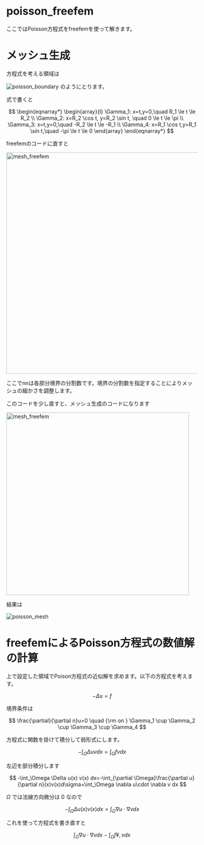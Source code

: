 # poisson_freefem

ここではPoisson方程式をfreefemを使って解きます。

# メッシュ生成

方程式を考える領域は

![poisson_boundary](https://user-images.githubusercontent.com/1296728/222933369-2fc3b7a6-62c3-474f-97f4-89d783ac4d40.png)
のようにとります。

式で書くと

$$
\begin{eqnarray*}
\begin{array}{l}
\Gamma_1: x=t,y=0,\quad R_1 \le t \le R_2 \\
\Gamma_2: x=R_2 \cos t, y=R_2 \sin t, \quad 0 \le t \le \pi \\
\Gamma_3: x=t,y=0,\quad -R_2 \le t \le -R_1 \\
\Gamma_4: x=R_1 \cos t,y=R_1 \sin t,\quad -\pi \le t \le 0
\end{array}
\end{eqnarray*}
$$

freefemのコードに直すと

<img width="583" alt="mesh_freefem" src="https://user-images.githubusercontent.com/1296728/222933424-e811270d-1d0d-4c02-a780-f883d43c41d1.png">

ここでnnは各部分境界の分割数です。境界の分割数を指定することによりメッシュの細かさを調整します。

このコードを少し直すと、メッシュ生成のコードになります

<img width="481" alt="mesh_freefem" src="https://user-images.githubusercontent.com/1296728/222933468-e03bf551-a070-4c9b-b558-defaefe93f86.png">

結果は

![poisson_mesh](https://user-images.githubusercontent.com/1296728/222933531-0d1f2ea1-4e5f-436c-aac8-8e025c19a44e.png)

# freefemによるPoisson方程式の数値解の計算

上で設定した領域でPoison方程式の近似解を求めます。以下の方程式を考えます。

$$
-\Delta u = f
$$

境界条件は

$$
\frac{\partial}{\partial n}u=0 \quad {\rm on }  \Gamma_1 \cup \Gamma_2 \cup \Gamma_3 \cup \Gamma_4
$$

方程式に関数を掛けて積分して弱形式にします。

$$
-\int_\Omega \Delta u v dx = \int_\Omega f v dx
$$

左辺を部分積分します

$$
-\int_\Omega \Delta u(x) v(x) dx=-\int_{\partial \Omega}\frac{\partial u}{\partial n}(x)v(x)d\sigma+\int_\Omega \nabla u\cdot \nabla v dx
$$

$\Omega$ では法線方向微分は $0$ なので

$$
-\int_\Omega \Delta u(x) v(x) dx = \int_\Omega \nabla u\cdot \nabla v dx
$$

これを使って方程式を書き直すと

$$
\int_\Omega \nabla u\cdot \nabla v dx  - \int_\Omega f ¥, v dx
$$
